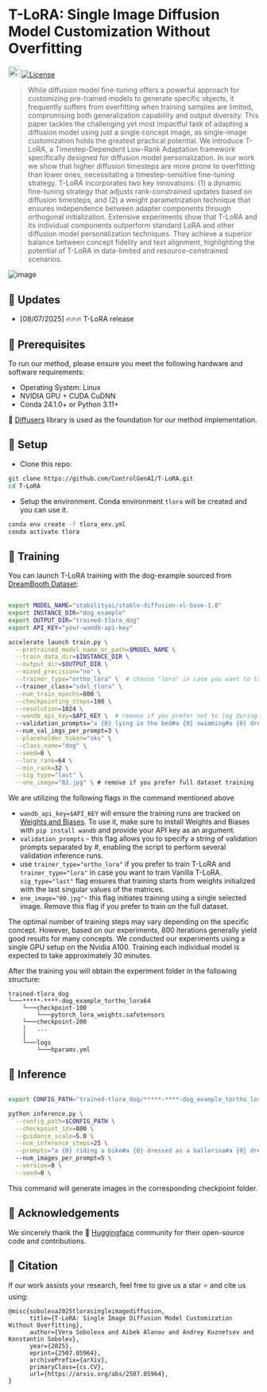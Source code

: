 # T-LoRA: Single Image Diffusion Model Customization Without Overfitting

<a href="https://arxiv.org/abs/2507.05964"><img src="https://img.shields.io/badge/arXiv-2502.06606-b31b1b.svg" height=22.5></a><!-- <a href="https://arxiv.org/abs/2502.06606"><img src="https://img.shields.io/badge/arXiv-2502.06606-b31b1b.svg" height=22.5></a> -->
[![License](https://img.shields.io/github/license/AIRI-Institute/al_toolbox)](./LICENSE)

>While diffusion model fine-tuning offers a powerful approach for customizing pre-trained models to generate specific objects, it frequently suffers from overfitting when training samples are limited, compromising both generalization capability and output diversity. This paper tackles the challenging yet most impactful task of adapting a diffusion model using just a single concept image, as single-image customization holds the greatest practical potential. We introduce T-LoRA, a Timestep-Dependent Low-Rank Adaptation framework specifically designed for diffusion model personalization. In our work we show that higher diffusion timesteps are more prone to overfitting than lower ones, necessitating a timestep-sensitive fine-tuning strategy. T-LoRA incorporates two key innovations: (1) a dynamic fine-tuning strategy that adjusts rank-constrained updates based on diffusion timesteps, and (2) a weight parametrization technique that ensures independence between adapter components through orthogonal initialization. Extensive experiments show that T-LoRA and its individual components outperform standard LoRA and other diffusion model personalization techniques. They achieve a superior balance between concept fidelity and text alignment, highlighting the potential of T-LoRA in data-limited and resource-constrained scenarios.
>


![image](docs/teaser.png)

## 📌 Updates

- [08/07/2025] 🔥🔥🔥 T-LoRA release

## 📌 Prerequisites

To run our method, please ensure you meet the following hardware and software requirements:
- Operating System: Linux
- NVIDIA GPU + CUDA CuDNN
- Conda 24.1.0+ or Python 3.11+

🤗 [Diffusers](https://github.com/huggingface/diffusers) library is used as the foundation for our method implementation.

## 📌 Setup

* Clone this repo:
```bash
git clone https://github.com/ControlGenAI/T-LoRA.git
cd T-LoRA
```

* Setup the environment. Conda environment `tlora` will be created and you can use it.
```bash
conda env create -f tlora_env.yml
conda activate tlora
```

## 📌 Training

You can launch T-LoRA training with the dog-example sourced from [DreamBooth Dataset](https://github.com/google/dreambooth):

```bash

export MODEL_NAME="stabilityai/stable-diffusion-xl-base-1.0"
export INSTANCE_DIR="dog_example"
export OUTPUT_DIR="trained-tlora_dog"
export API_KEY="your-wandb-api-key"

accelerate launch train.py \
  --pretrained_model_name_or_path=$MODEL_NAME \
  --train_data_dir=$INSTANCE_DIR \
  --output_dir=$OUTPUT_DIR \
  --mixed_precision="no" \
  --trainer_type="ortho_lora" \  # choose "lora" in case you want to train Vanilla T-LoRA
  --trainer_class="sdxl_tlora" \
  --num_train_epochs=800 \
  --checkpointing_steps=100 \
  --resolution=1024 \
  --wandb_api_key=$API_KEY \  # remove if you prefer not to log during training 
  --validation_prompts="a {0} lying in the bed#a {0} swimming#a {0} dressed as a ballerina" \  # a string of prompts separated by #
  --num_val_imgs_per_prompt=3 \
  --placeholder_token="sks" \
  --class_name="dog" \
  --seed=0 \
  --lora_rank=64 \
  --min_rank=32 \
  --sig_type="last" \
  --one_image="02.jpg" \ # remove if you prefer full dataset training
```

We are utilizing the following flags in the command mentioned above

* `wandb_api_key=$API_KEY` will ensure the training runs are tracked on [Weights and Biases](https://wandb.ai/site). To use it, make sure to install Weights and Biases with `pip install wandb` and provide your API key as an argument.
* `validation_prompts` - this flag allows you to specify a string of validation prompts separated by #, enabling the script to perform several validation inference runs.
* use `trainer_type="ortho_lora"` if you prefer to train T-LoRA and `trainer_type="lora"` in case you want to train Vanilla T-LoRA. `sig_type="last"` flag ensures that training starts from weights initialized with the last singular values of the matrices.
* `one_image="00.jpg"`- this flag initiates training using a single selected image. Remove this flag if you prefer to train on the full dataset.

The optimal number of training steps may vary depending on the specific concept. However, based on our experiments, 800 iterations generally yield good results for many concepts.
We conducted our experiments using a single GPU setup on the Nvidia A100. Training each individual model is expected to take approximately 30 minutes.


After the training you will obtain the experiment folder in the following structure:

```
trained-tlora_dog
└───*****-****-dog_example_tortho_lora64
    └───checkpoint-100
        └───pytorch_lora_weights.safetensors
    └───checkpoint-200
    │   ...
    │
    └───logs
        └───hparams.yml

```
## 📌 Inference

```bash

export CONFIG_PATH="trained-tlora_dog/*****-****-dog_example_tortho_lora64/logs/hparams.yml"

python inference.py \
  --config_path=$CONFIG_PATH \
  --checkpoint_idx=800 \
  --guidance_scale=5.0 \
  --num_inference_steps=25 \
  --prompts="a {0} riding a bike#a {0} dressed as a ballerina#a {0} dressed in a superhero cape, soaring through the skies above a bustling city during a sunset" \  # a string of prompts separated by #
  --num_images_per_prompt=5 \
  --version=0 \
  --seed=0 \
```

This command will generate images in the corresponding checkpoint folder.

## 🙏 Acknowledgements
We sincerely thank the 🤗 [Huggingface](https://huggingface.co) community for their open-source code and contributions.

## 📌 Citation

If our work assists your research, feel free to give us a star ⭐ and cite us using:
```
@misc{soboleva2025tlorasingleimagediffusion,
      title={T-LoRA: Single Image Diffusion Model Customization Without Overfitting}, 
      author={Vera Soboleva and Aibek Alanov and Andrey Kuznetsov and Konstantin Sobolev},
      year={2025},
      eprint={2507.05964},
      archivePrefix={arXiv},
      primaryClass={cs.CV},
      url={https://arxiv.org/abs/2507.05964}, 
}
```
